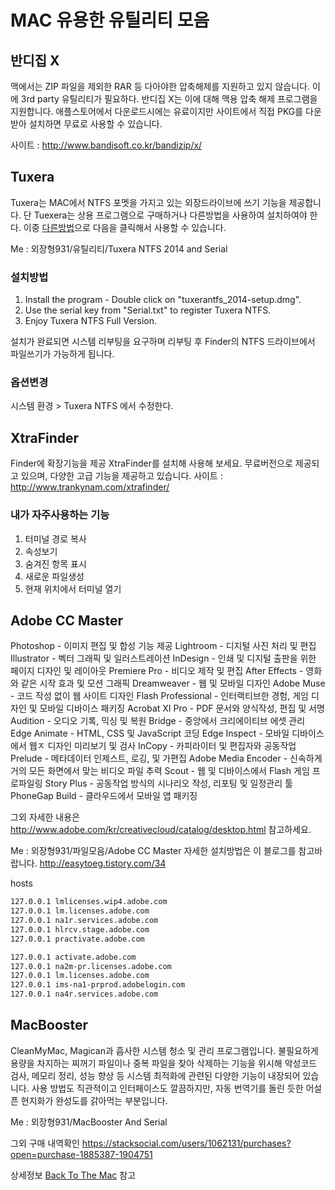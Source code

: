 # MAC 유용한 유틸리티 모음

## 반디집 X

맥에서는 ZIP 파일을 제외한 RAR 등 다아야한 압축해제를 지원하고 있지 않습니다. 이에 3rd party 유틸리티가 필요하다. 반디집 X는 이에 대해 맥용 압축 해제 프로그램을 지원합니다.
애플스토어에서 다운로드시에는 유료이지만 사이트에서 직접 PKG를 다운받아 설치하면 무료로 사용할 수 있습니다.

사이트 : http://www.bandisoft.co.kr/bandizip/x/

## Tuxera

Tuxera는 MAC에서 NTFS 포멧을 가지고 있는 외장드라이브에 쓰기 기능을 제공합니다.
단 Tuexera는 상용 프로그램으로 구매하거나 다른방법을 사용하여 설치하여야 한다. 이중 [다른방법](http://www.filetie.com/2014/10/tuxera-ntfs-2014-final-full-with-serial.html)으로
다음을 클릭해서 사용할 수 있습니다.

Me : 외장형931/유틸리티/Tuxera NTFS 2014 and Serial

### 설치방법

1. Install the program - Double click on "tuxerantfs_2014-setup.dmg".
2. Use the serial key from "Serial.txt" to register Tuxera NTFS.
3. Enjoy Tuxera NTFS Full Version.

설치가 완료되면 시스템 리부팅을 요구하며 리부팅 후 Finder의 NTFS 드라이브에서 파일쓰기가 가능하게 됩니다.

### 옵션변경

시스템 환경 > Tuxera NTFS 에서 수정한다.

## XtraFinder

Finder에 확장기능을 제공 XtraFinder를 설치해 사용해 보세요. 무료버전으로 제공되고 있으며, 다양한 고급 기능을 제공하고 있습니다.
사이트 : http://www.trankynam.com/xtrafinder/

### 내가 자주사용하는 기능

1. 터미널 경로 복사
2. 속성보기
3. 숨겨진 항목 표시
4. 새로운 파일생성
5. 현재 위치에서 터미널 열기

## Adobe CC Master

Photoshop - 이미지 편집 및 합성 기능 제공
Lightroom - 디지털 사진 처리 및 편집
Illustrator - 벡터 그래픽 및 일러스트레이션
InDesign - 인쇄 및 디지털 출판을 위한 페이지 디자인 및 레이아웃
Premiere Pro - 비디오 제작 및 편집
After Effects - 영화와 같은 시작 효과 및 모션 그래픽
Dreamweaver - 웹 및 모바일 디자인
Adobe Muse - 코드 작성 없이 웹 사이트 디자인
Flash Professional - 인터랙티브한 경험, 게임 디자인 및 모바일 디바이스 패키징
Acrobat XI Pro - PDF 문서와 양식작성, 편집 및 서명
Audition - 오디오 기록, 믹싱 및 복원
Bridge - 중앙에서 크리에이티브 에셋 관리
Edge Animate - HTML, CSS 및 JavaScript 코딩
Edge Inspect - 모바일 디바이스에서 웹ㅈ 디자인 미리보기 및 검사
InCopy - 카피라이터 및 편집자와 공동작업
Prelude - 메타데이터 인제스트, 로깅, 및 가편집
Adobe Media Encoder - 신속하게 거의 모든 화면에서 맞는 비디오 파일 추력
Scout - 웹 및 디바이스에서 Flash 게임 프로파일링
Story Plus - 공동작업 방식의 시나리오 작성, 리포팅 및 일정관리 툴
PhoneGap Build - 클라우드에서 모바일 앱 패키징

그외 자세한 내용은 http://www.adobe.com/kr/creativecloud/catalog/desktop.html 참고하세요.

Me : 외장형931/파일모음/Adobe CC Master
자세한 설치방법은 이 블로그를 참고바랍니다. http://easytoeg.tistory.com/34

hosts
```txt
127.0.0.1 lmlicenses.wip4.adobe.com
127.0.0.1 lm.licenses.adobe.com
127.0.0.1 na1r.services.adobe.com
127.0.0.1 hlrcv.stage.adobe.com
127.0.0.1 practivate.adobe.com 

127.0.0.1 activate.adobe.com
127.0.0.1 na2m-pr.licenses.adobe.com
127.0.0.1 lm.licenses.adobe.com
127.0.0.1 ims-na1-prprod.adobelogin.com
127.0.0.1 na4r.services.adobe.com
```

## MacBooster

CleanMyMac, Magican과 흡사한 시스템 청소 및 관리 프로그램입니다. 불필요하게 용량을 차지하는 찌꺼기 파일이나 중복 파일을 찾아 삭제하는 기능을 위시해 악성코드 검사, 메모리 정리, 성능 향상 등 시스템 최적화에 관련된 다양한 기능이 내장되어 있습니다. 사용 방법도 직관적이고 인터페이스도 깔끔하지만, 자동 번역기를 돌린 듯한 어설픈 현지화가 완성도를 갉아먹는 부분입니다.

Me : 외장형931/MacBooster And Serial

그외 구매 내역확인
https://stacksocial.com/users/1062131/purchases?open=purchase-1885387-1904751

상세정보 [Back To The Mac](http://macnews.tistory.com/2712) 참고